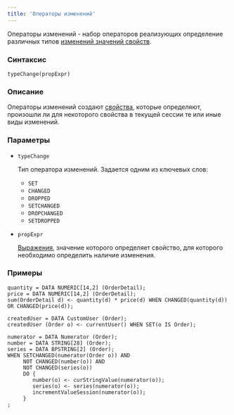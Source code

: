```yaml
---
title: 'Операторы изменений'
---
```


Операторы изменений - набор операторов реализующих определение различных типов [изменений значений свойств](Change_operators_SET_CHANGED_etc.md). 

### Синтаксис

    typeChange(propExpr)

### Описание

Операторы изменений создают [свойства](Properties.md), которые определяют, произошли ли для некоторого свойства в текущей сессии те или иные виды изменений.

### Параметры

- `typeChange`

    Тип оператора изменений. Задается одним из ключевых слов:

    - `SET`
    - `CHANGED`
    - `DROPPED`
    - `SETCHANGED`
    - `DROPCHANGED`
    - `SETDROPPED`

- `propExpr`

    [Выражения](Expression.md), значение которого определяет свойство, для которого необходимо определить наличие изменения.

### Примеры

```lsf
quantity = DATA NUMERIC[14,2] (OrderDetail);
price = DATA NUMERIC[14,2] (OrderDetail);
sum(OrderDetail d) <- quantity(d) * price(d) WHEN CHANGED(quantity(d)) OR CHANGED(price(d));

createdUser = DATA CustomUser (Order);
createdUser (Order o) <- currentUser() WHEN SET(o IS Order);

numerator = DATA Numerator (Order);
number = DATA STRING[28] (Order);
series = DATA BPSTRING[2] (Order);
WHEN SETCHANGED(numerator(Order o)) AND
     NOT CHANGED(number(o)) AND
     NOT CHANGED(series(o))
     DO {
        number(o) <- curStringValue(numerator(o));
        series(o) <- series(numerator(o));
        incrementValueSession(numerator(o));
     }
;
```
